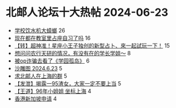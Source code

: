# 北邮人论坛十大热帖 2024-06-23

- [学校饮水机大蟑螂](https://bbs.byr.cn/article/Food/526303) 26
- [现在都在教室里占座自习了吗](https://bbs.byr.cn/article/Picture/3364776) 16
- [【转】超神准！星座小王子独创的新型占卜、來一起試玩一下！](https://bbs.byr.cn/article/Constellations/326533) 15
- [想问问农行天研的情况，有没有在的学长学姐～](https://bbs.byr.cn/article/Job/2213811) 8
- [被op诈骗去看了《学园孤岛》](https://bbs.byr.cn/article/Comic/633834) 6
- [沙雕图 2024.6.23](https://bbs.byr.cn/article/Joke/731345) 5
- [求北邮人在上海的群](https://bbs.byr.cn/article/BYRatSH/8276) 5
- [【发泄】揭露一95渣女，大家一定不要上当](https://bbs.byr.cn/article/Feeling/3208003) 5
- [【王道】96年小姐姐 坐标上海](https://bbs.byr.cn/article/Friends/2054321) 4
- [香港新加坡申请](https://bbs.byr.cn/article/GoAbroad/396774) 4


